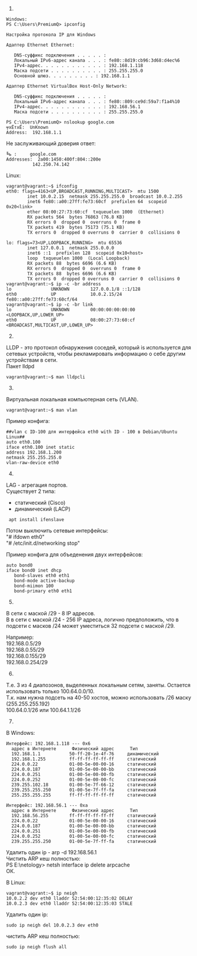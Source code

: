 1)  
```
Windows:  
PS C:\Users\PremiumQ> ipconfig  
  
Настройка протокола IP для Windows  
  
Адаптер Ethernet Ethernet:  
  
   DNS-суффикс подключения . . . . . :  
   Локальный IPv6-адрес канала . . . : fe80::8d19:cb96:3d68:d4ec%6  
   IPv4-адрес. . . . . . . . . . . . : 192.168.1.118  
   Маска подсети . . . . . . . . . . : 255.255.255.0  
   Основной шлюз. . . . . . . . . : 192.168.1.1  
  
Адаптер Ethernet VirtualBox Host-Only Network:  
  
   DNS-суффикс подключения . . . . . :  
   Локальный IPv6-адрес канала . . . : fe80::809:ce9d:59a7:f1a4%10  
   IPv4-адрес. . . . . . . . . . . . : 192.168.56.1  
   Маска подсети . . . . . . . . . . : 255.255.255.0  
    
PS C:\Users\PremiumQ> nslookup google.com  
╤хЁтхЁ:  UnKnown  
Address:  192.168.1.1  
 ``` 
Не заслуживающий доверия ответ:  
```
╚ь :     google.com  
Addresses:  2a00:1450:400f:804::200e  
          142.250.74.142  
```  
Linux:  
```
vagrant@vagrant:~$ ifconfig  
eth0: flags=4163<UP,BROADCAST,RUNNING,MULTICAST>  mtu 1500  
        inet 10.0.2.15  netmask 255.255.255.0  broadcast 10.0.2.255  
        inet6 fe80::a00:27ff:fe73:60cf  prefixlen 64  scopeid 0x20<link>  
        ether 08:00:27:73:60:cf  txqueuelen 1000  (Ethernet)  
        RX packets 564  bytes 76863 (76.8 KB)  
        RX errors 0  dropped 0  overruns 0  frame 0  
        TX packets 419  bytes 75173 (75.1 KB)  
        TX errors 0  dropped 0 overruns 0  carrier 0  collisions 0  
  
lo: flags=73<UP,LOOPBACK,RUNNING>  mtu 65536  
        inet 127.0.0.1  netmask 255.0.0.0  
        inet6 ::1  prefixlen 128  scopeid 0x10<host>  
        loop  txqueuelen 1000  (Local Loopback)  
        RX packets 88  bytes 6696 (6.6 KB)  
        RX errors 0  dropped 0  overruns 0  frame 0  
        TX packets 88  bytes 6696 (6.6 KB)  
        TX errors 0  dropped 0 overruns 0  carrier 0  collisions 0  
vagrant@vagrant:~$ ip -c -br address  
lo               UNKNOWN        127.0.0.1/8 ::1/128  
eth0             UP             10.0.2.15/24 fe80::a00:27ff:fe73:60cf/64  
vagrant@vagrant:~$ ip -c -br link  
lo               UNKNOWN        00:00:00:00:00:00 <LOOPBACK,UP,LOWER_UP>  
eth0             UP             08:00:27:73:60:cf <BROADCAST,MULTICAST,UP,LOWER_UP>  
```  
2)  
LLDP - это протокол обнаружения соседей, который is используется для сетевых устройств, чтобы рекламировать информацию о себе другим устройствам в сети.   
Пакет lldpd  
```
vagrant@vagrant:~$ man lldpcli  
```
3)  
Виртуальная локальная компьютерная сеть (VLAN).  
```
vagrant@vagrant:~$ man vlan  
```
Пример конфига:  
```
##vlan с ID-100 для интерфейса eth0 with ID - 100 в Debian/Ubuntu Linux##  
auto eth0.100  
iface eth0.100 inet static  
address 192.168.1.200  
netmask 255.255.255.0  
vlan-raw-device eth0  
```  
4)  
LAG - агрегация портов.   
Существует 2 типа:  
- статический (Cisco)  
- динамический (LACP)  
``` 
 apt install ifenslave  
```  
Потом выключить сетевые интерфейсы:  
"# ifdown eth0"    
"# /etc/init.d/networking stop"   
  
Пример конфига для объеденения двух интерфейсов:  
```
auto bond0  
iface bond0 inet dhcp  
   bond-slaves eth0 eth1  
   bond-mode active-backup  
   bond-miimon 100  
   bond-primary eth0 eth1  
```  
5)  
В сети с маской /29 - 8 IP aдресов.  
В в сети с маской /24  - 256 IP адреса, логично предположить, что в подсети с масков /24 может уместиться 32 подсети с маской /29.  
  
Например:   
192.168.0.5/29  
192.168.0.55/29  
192.168.0.155/29  
192.168.0.254/29  
  
6)  
Т.е. 3 из 4 диапозонов, выделенных локальным сетям, заняты. Остается использовать только 100.64.0.0/10.  
Т.к. нам нужна подсеть на 40-50 хостов, можно использовать /26 маску (255.255.255.192)  
100.64.0.1/26 или 100.64.1.1/26  
  
7)    
В Windows:  
```
Интерфейс: 192.168.1.118 --- 0x6
  адрес в Интернете      Физический адрес      Тип  
  192.168.1.1           50-ff-20-1e-4f-76     динамический  
  192.168.1.255         ff-ff-ff-ff-ff-ff     статический  
  224.0.0.22            01-00-5e-00-00-16     статический  
  224.0.0.187           01-00-5e-00-00-bb     статический  
  224.0.0.251           01-00-5e-00-00-fb     статический  
  224.0.0.252           01-00-5e-00-00-fc     статический   
  239.255.102.18        01-00-5e-7f-66-12     статический  
  239.255.255.250       01-00-5e-7f-ff-fa     статический  
  255.255.255.255       ff-ff-ff-ff-ff-ff     статический  
  
Интерфейс: 192.168.56.1 --- 0xa  
  адрес в Интернете      Физический адрес      Тип  
  192.168.56.255        ff-ff-ff-ff-ff-ff     статический  
  224.0.0.22            01-00-5e-00-00-16     статический  
  224.0.0.187           01-00-5e-00-00-bb     статический  
  224.0.0.251           01-00-5e-00-00-fb     статический  
  224.0.0.252           01-00-5e-00-00-fc     статический  
  239.255.255.250       01-00-5e-7f-ff-fa     статический  
```  
Удалить один ip - arp -d 192.168.56.1  
Чистить ARP кеш полностью:  
PS E:\netology> netsh interface ip delete arpcache  
ОК.  
  
В Linux:  
```
vagrant@vagrant:~$ ip neigh  
10.0.2.2 dev eth0 lladdr 52:54:00:12:35:02 DELAY  
10.0.2.3 dev eth0 lladdr 52:54:00:12:35:03 STALE  
```  
Удалить один ip:  
```
sudo ip neigh del 10.0.2.3 dev eth0  
```
чистить ARP кеш полностью:  
```
sudo ip neigh flush all  
```
